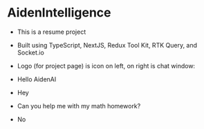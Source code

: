 # AidenIntelligence

- This is a resume project

- Built using TypeScript, NextJS, Redux Tool Kit, RTK Query, and Socket.io

- Logo (for project page) is icon on left, on right is chat window:
- Hello AidenAI
- Hey
- Can you help me with my math homework?
- No

